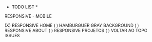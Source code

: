 * TODO LIST *

RESPONSIVE - MOBILE

(X) RESPONSIVE HOME
( ) HAMBURGUER GRAY BACKGROUND
( ) RESPONSIVE ABOUT
( ) RESPONSIVE PROJETOS
( ) VOLTAR AO TOPO ISSUES
 